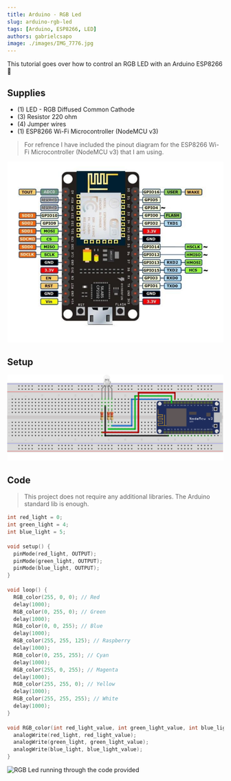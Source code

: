 ```yaml
---
title: Arduino - RGB Led
slug: arduino-rgb-led
tags: [Arduino, ESP8266, LED]
authors: gabrielcsapo
image: ./images/IMG_7776.jpg
---
```


This tutorial goes over how to control an RGB LED with an Arduino ESP8266 🚦

## Supplies

- (1) LED - RGB Diffused Common Cathode
- (3) Resistor 220 ohm
- (4) Jumper wires
- (1) ESP8266 Wi-Fi Microcontroller (NodeMCU v3)

<!-- truncate -->

> For refrence I have included the pinout diagram for the ESP8266 Wi-Fi Microcontroller (NodeMCU v3) that I am using.

![ESP8266 Wi-Fi Microcontroller (NodeMCU V3) Pinout](./images/image.png)

## Setup

![RGB Light Setup Diagram](./images/arduino_rgb_light.png)

## Code

> This project does not require any additional libraries. The Arduino standard lib is enough.

```cpp showLineNumbers
int red_light = 0;
int green_light = 4;
int blue_light = 5;

void setup() {
  pinMode(red_light, OUTPUT);
  pinMode(green_light, OUTPUT);
  pinMode(blue_light, OUTPUT);
}

void loop() {
  RGB_color(255, 0, 0); // Red
  delay(1000);
  RGB_color(0, 255, 0); // Green
  delay(1000);
  RGB_color(0, 0, 255); // Blue
  delay(1000);
  RGB_color(255, 255, 125); // Raspberry
  delay(1000);
  RGB_color(0, 255, 255); // Cyan
  delay(1000);
  RGB_color(255, 0, 255); // Magenta
  delay(1000);
  RGB_color(255, 255, 0); // Yellow
  delay(1000);
  RGB_color(255, 255, 255); // White
  delay(1000);
}

void RGB_color(int red_light_value, int green_light_value, int blue_light_value) {
  analogWrite(red_light, red_light_value);
  analogWrite(green_light, green_light_value);
  analogWrite(blue_light, blue_light_value);
}
```

![RGB Led running through the code provided](./images/IMG_7774.2020-08-07-10_07_47.gif)
